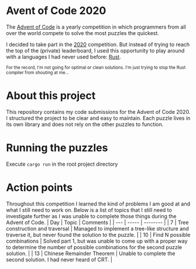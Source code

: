 # Avent of Code 2020
The [Advent of Code](https://adventofcode.com) is a yearly competition in which programmers from all over the world compete to solve the most puzzles the quickest.

I decided to take part in the [2020](https://adventofcode.com/2020) competition. But instead of trying to reach the top of the (private) leaderboard, I used this opportunity to play around with a languages I had never used before: [Rust](https://rustlang.org).

<sub>For the record, I'm not going for optimal or clean solutions. I'm just trying to stop the Rust compiler from shouting at me...</sub>

# About this project
This repository contains my code submissions for the Advent of Code 2020. I structured the project to be clear and easy to maintain. Each puzzle lives in its own library and does not rely on the other puzzles to function.

# Running the puzzles
Execute `cargo run` in the root project directory

# Action points
Throughout this competition I learned the kind of problems I am good at and what I still need to work on.
Below is a list of topics that I still need to investigate further as I was unable to complete those things during the Advent of Code.
| Day | Topic | Comments |
| --- | ----- | -------- |
| 7 | Tree construction and traversal | Managed to implement a tree-like structure and traverse it, but never found the solution to the puzzle. |
| 10 | Find N possible combinations | Solved part 1, but was unable to come up with a proper way to determine the number of possible combinations for the second puzzle solution. |
| 13 | Chinese Remainder Theorem | Unable to complete the second solution. I had never heard of CRT. |
